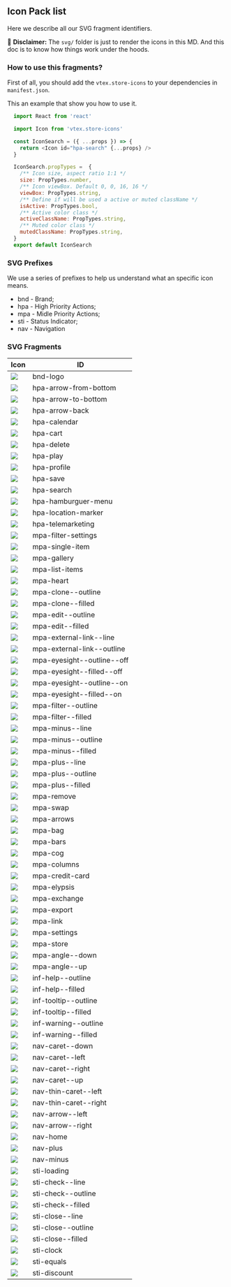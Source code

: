  ## Icon Pack list

  Here we describe all our SVG fragment identifiers. 
  
 :loudspeaker: **Disclaimer:** The `svg/` folder is just to render the icons in this MD. And this doc is to know how things work under the hoods. 


### How to use this fragments? 

First of all, you should add the `vtex.store-icons` to your dependencies in `manifest.json`. 

This an example that show you how to use it. 

```javascript
  import React from 'react'

  import Icon from 'vtex.store-icons'

  const IconSearch = ({ ...props }) => {
    return <Icon id="hpa-search" {...props} />
  }

  IconSearch.propTypes =  {
    /** Icon size, aspect ratio 1:1 */
    size: PropTypes.number,
    /** Icon viewBox. Default 0, 0, 16, 16 */
    viewBox: PropTypes.string,
    /** Define if will be used a active or muted className */
    isActive: PropTypes.bool,
    /** Active color class */
    activeClassName: PropTypes.string,
    /** Muted color class */
    mutedClassName: PropTypes.string,
  }
  export default IconSearch

 ```


 
### SVG Prefixes 

We use a series of prefixes to help us understand what an specific icon means. 

* bnd - Brand;
* hpa - High Priority Actions;
* mpa - Midle Priority Actions;
* sti - Status Indicator; 
* nav - Navigation
  

### SVG Fragments

| Icon                                    | ID                         |
| --------------------------------------- | -------------------------- |
| ![](svg/bnd-logo.svg)  | bnd-logo | 
| ![](svg/hpa-arrow-from-bottom.svg)  | hpa-arrow-from-bottom | 
| ![](svg/hpa-arrow-to-bottom.svg)  | hpa-arrow-to-bottom | 
| ![](svg/hpa-arrow-back.svg)  | hpa-arrow-back | 
| ![](svg/hpa-calendar.svg)  | hpa-calendar | 
| ![](svg/hpa-cart.svg)  | hpa-cart | 
| ![](svg/hpa-delete.svg)  | hpa-delete | 
| ![](svg/hpa-play.svg)  | hpa-play | 
| ![](svg/hpa-profile.svg)  | hpa-profile | 
| ![](svg/hpa-save.svg)  | hpa-save | 
| ![](svg/hpa-search.svg)  | hpa-search | 
| ![](svg/hpa-hamburguer-menu.svg)  | hpa-hamburguer-menu | 
| ![](svg/hpa-location-marker.svg)  | hpa-location-marker | 
| ![](svg/hpa-telemarketing.svg)  | hpa-telemarketing | 
| ![](svg/mpa-filter-settings.svg)  | mpa-filter-settings | 
| ![](svg/mpa-single-item.svg)  | mpa-single-item | 
| ![](svg/mpa-gallery.svg)  | mpa-gallery | 
| ![](svg/mpa-list-items.svg)  | mpa-list-items | 
| ![](svg/mpa-heart.svg)  | mpa-heart | 
| ![](svg/mpa-clone--outline.svg)  | mpa-clone--outline | 
| ![](svg/mpa-clone--filled.svg)  | mpa-clone--filled | 
| ![](svg/mpa-edit--outline.svg)  | mpa-edit--outline | 
| ![](svg/mpa-edit--filled.svg)  | mpa-edit--filled | 
| ![](svg/mpa-external-link--line.svg)  | mpa-external-link--line | 
| ![](svg/mpa-external-link--outline.svg)  | mpa-external-link--outline | 
| ![](svg/mpa-eyesight--outline--off.svg)  | mpa-eyesight--outline--off | 
| ![](svg/mpa-eyesight--filled--off.svg)  | mpa-eyesight--filled--off | 
| ![](svg/mpa-eyesight--outline--on.svg)  | mpa-eyesight--outline--on | 
| ![](svg/mpa-eyesight--filled--on.svg)  | mpa-eyesight--filled--on | 
| ![](svg/mpa-filter--outline.svg)  | mpa-filter--outline | 
| ![](svg/mpa-filter--filled.svg)  | mpa-filter--filled | 
| ![](svg/mpa-minus--line.svg)  | mpa-minus--line | 
| ![](svg/mpa-minus--outline.svg)  | mpa-minus--outline | 
| ![](svg/mpa-minus--filled.svg)  | mpa-minus--filled | 
| ![](svg/mpa-plus--line.svg)  | mpa-plus--line | 
| ![](svg/mpa-plus--outline.svg)  | mpa-plus--outline | 
| ![](svg/mpa-plus--filled.svg)  | mpa-plus--filled | 
| ![](svg/mpa-remove.svg)  | mpa-remove | 
| ![](svg/mpa-swap.svg)  | mpa-swap | 
| ![](svg/mpa-arrows.svg)  | mpa-arrows | 
| ![](svg/mpa-bag.svg)  | mpa-bag | 
| ![](svg/mpa-bars.svg)  | mpa-bars | 
| ![](svg/mpa-cog.svg)  | mpa-cog | 
| ![](svg/mpa-columns.svg)  | mpa-columns | 
| ![](svg/mpa-credit-card.svg)  | mpa-credit-card | 
| ![](svg/mpa-elypsis.svg)  | mpa-elypsis | 
| ![](svg/mpa-exchange.svg)  | mpa-exchange | 
| ![](svg/mpa-export.svg)  | mpa-export | 
| ![](svg/mpa-link.svg)  | mpa-link | 
| ![](svg/mpa-settings.svg)  | mpa-settings | 
| ![](svg/mpa-store.svg)  | mpa-store | 
| ![](svg/mpa-angle--down.svg)  | mpa-angle--down | 
| ![](svg/mpa-angle--up.svg)  | mpa-angle--up | 
| ![](svg/inf-help--outline.svg)  | inf-help--outline | 
| ![](svg/inf-help--filled.svg)  | inf-help--filled | 
| ![](svg/inf-tooltip--outline.svg)  | inf-tooltip--outline | 
| ![](svg/inf-tooltip--filled.svg)  | inf-tooltip--filled | 
| ![](svg/inf-warning--outline.svg)  | inf-warning--outline | 
| ![](svg/inf-warning--filled.svg)  | inf-warning--filled | 
| ![](svg/nav-caret--down.svg)  | nav-caret--down | 
| ![](svg/nav-caret--left.svg)  | nav-caret--left | 
| ![](svg/nav-caret--right.svg)  | nav-caret--right | 
| ![](svg/nav-caret--up.svg)  | nav-caret--up | 
| ![](svg/nav-thin-caret--left.svg)  | nav-thin-caret--left |
| ![](svg/nav-thin-caret--right.svg)  | nav-thin-caret--right |
| ![](svg/nav-arrow--left.svg)  | nav-arrow--left | 
| ![](svg/nav-arrow--right.svg)  | nav-arrow--right | 
| ![](svg/nav-home.svg)  | nav-home | 
| ![](svg/nav-plus.svg)  | nav-plus | 
| ![](svg/nav-minus.svg)  | nav-minus | 
| ![](svg/sti-loading.svg)  | sti-loading | 
| ![](svg/sti-check--line.svg)  | sti-check--line | 
| ![](svg/sti-check--outline.svg)  | sti-check--outline | 
| ![](svg/sti-check--filled.svg)  | sti-check--filled | 
| ![](svg/sti-close--line.svg)  | sti-close--line | 
| ![](svg/sti-close--outline.svg)  | sti-close--outline | 
| ![](svg/sti-close--filled.svg)  | sti-close--filled | 
| ![](svg/sti-clock.svg)  | sti-clock | 
| ![](svg/sti-equals.svg)  | sti-equals | 
| ![](svg/sti-discount.svg)  | sti-discount | 
